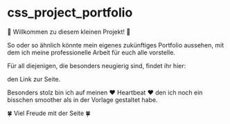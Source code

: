 # css_project_portfolio

🌸 Willkommen zu diesem kleinen Projekt! 🌸

So oder so ähnlich könnte mein eigenes zukünftiges Portfolio aussehen, mit dem ich meine professionelle Arbeit für euch alle vorstelle.

Für all diejenigen, die besonders neugierig sind, findet ihr hier:



den Link zur Seite.

Besonders stolz bin ich auf meinen ❤️ Heartbeat ❤️ den ich noch ein bisschen smoother als in der Vorlage gestaltet habe.

🍀 Viel Freude mit der Seite 🍀
